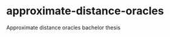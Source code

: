 approximate-distance-oracles
============================

Approximate distance oracles bachelor thesis
